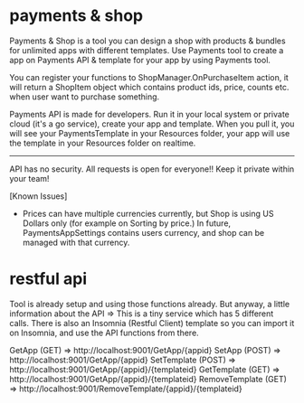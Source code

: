 # payments & shop
Payments & Shop is a tool you can design a shop with products & bundles for unlimited apps with different templates.
Use Payments tool to create a app on Payments API & template for your app by using Payments tool.

You can register your functions to ShopManager.OnPurchaseItem action, it will return a ShopItem object which contains product ids, price, counts etc. when user want to purchase something.

Payments API is made for developers. Run it in your local system or private cloud (it's a go service), create your app and template. When you pull it, you will see your PaymentsTemplate in your Resources folder, your app will use the template in your Resources folder on realtime.

******** 
API has no security. All requests is open for everyone!! Keep it private within your team!

[Known Issues]
- Prices can have multiple currencies currently, but Shop is using US Dollars only (for example on Sorting by price.)
	In future, PaymentsAppSettings contains users currency, and shop can be managed with that currency.

# restful api
Tool is already setup and using those functions already.
But anyway, a little information about the API =>
This is a tiny service which has 5 different calls.
There is also an Insomnia (Restful Client) template so you can import it on Insomnia,
and use the API functions from there.

GetApp (GET) => http://localhost:9001/GetApp/{appid}
SetApp (POST) => http://localhost:9001/GetApp/{appid}
SetTemplate (POST) => http://localhost:9001/GetApp/{appid}/{templateid}
GetTemplate (GET) => http://localhost:9001/GetApp/{appid}/{templateid}
RemoveTemplate (GET) => http://localhost:9001/RemoveTemplate/{appid}/{templateid}
